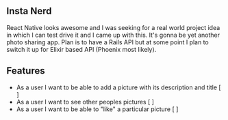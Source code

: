 ## Insta Nerd

React Native looks awesome and I was seeking for a real world project idea in which I can test drive
it and I came up with this. It's gonna be yet another photo sharing app. Plan is to have a Rails API
but at some point I plan to switch it up for Elixir based API (Phoenix most likely).

## Features

* As a user I want to be able to add a picture with its description and title [ ]
* As a user I want to see other peoples pictures [ ]
* As a user I want to be able to "like" a particular picture [ ]
